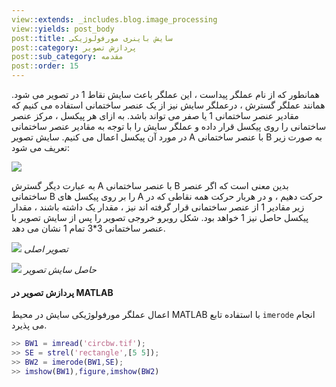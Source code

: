 ```yaml
---
view::extends: _includes.blog.image_processing
view::yields: post_body
post::title: سایش باینری مورفولوژیکی
post::category: پردازش تصویر
post::sub_category: مقدمه
post::order: 15
---
```


همانطور که از نام عملگر پیداست ، این عملگر باعث سایش نقاط 1 در تصویر می شود. همانند عملگر گسترش ، درعملگر سایش نیز از یک عنصر ساختمانی استفاده می کنیم که مقادیر عنصر ساختمانی 1 یا صفر می تواند باشد. به ازای هر پیکسل ، مرکز عنصر ساختمانی را روی پیکسل قرار داده و عملگر سایش را با توجه به مقادیر عنصر ساختمانی در مورد آن پیکسل اعمال می کنیم. سایش تصویر A با عنصر ساختمانی B به صورت زیر تعریف می شود:

![](@url('assets/images/image-processing/erode-formula.jpg'))

به عبارت دیگر گسترش A با عنصر ساختمانی B بدین معنی است که اگر عنصر ساختمانی B را بر روی پیکسل های A حرکت دهیم ، و در هربار حرکت همه نقاطی که در زیر مقادیر 1 از عنصر ساختمانی قرار گرفته اند نیز ، مقدار یک داشته باشند ، مقدار پیکسل حاصل نیز 1 خواهد بود. شکل روبرو خروجی تصویر را پس از سایش تصویر با عنصر ساختمانی 3*3 تمام 1 نشان می دهد.

![](@url('assets/images/image-processing/finger-1.jpg'))
*تصویر اصلی*

![](@url('assets/images/image-processing/erode-finger.jpg'))
*حاصل سایش تصویر*


#### پردازش تصویر در MATLAB

اعمال عملگر مورفولوژیکی سایش در محیط MATLAB با استفاده تابع `imerode` انجام می پذیرد.

```matlab
>> BW1 = imread('circbw.tif');
>> SE = strel('rectangle',[5 5]);
>> BW2 = imerode(BW1,SE);
>> imshow(BW1),figure,imshow(BW2)
```


